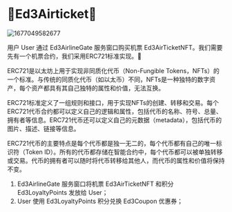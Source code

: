 # 🎫Ed3Airticket🎫

![1677049582677](../images/simple_view.png)

用户 User 通过 Ed3AirlineGate 服务窗口购买机票 Ed3AirTicketNFT。我们需要先有一个机票合约，我们采用ERC721标准实现。🥰

ERC721是以太坊上用于实现非同质化代币（Non-Fungible Tokens，NFTs）的一个标准。与传统的同质化代币（如以太币）不同，NFTs是一种独特的数字资产，每个资产都具有其自己独特的属性和价值，无法互换。

ERC721标准定义了一组规则和接口，用于实现NFTs的创建、转移和交易。每个ERC721代币合约都可以定义自己的逻辑和属性，包括代币的名称、符号、总量、拥有者等信息。ERC721代币还可以定义自己的元数据（metadata），包括代币的图片、描述、链接等信息。

ERC721代币的主要特点是每个代币都是独一无二的，每个代币都有自己的唯一标识符（Token ID）。所有的代币都存储在智能合约中，每个代币都可以被单独转移或交易。代币的拥有者可以随时将代币转移给其他人，而代币的属性和价值将保持不变。

1. Ed3AirlineGate 服务窗口将机票 Ed3AirTicketNFT 和积分 Ed3LoyaltyPoints 发放给 User；
2. User 使用 Ed3LoyaltyPoints 积分兑换 Ed3Coupon 优惠券；
